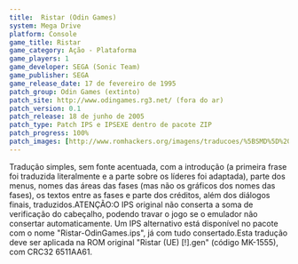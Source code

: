 ```yaml
---
title:  Ristar (Odin Games)
system: Mega Drive
platform: Console
game_title: Ristar
game_category: Ação - Plataforma
game_players: 1
game_developer: SEGA (Sonic Team)
game_publisher: SEGA
game_release_date: 17 de fevereiro de 1995
patch_group: Odin Games (extinto)
patch_site: http://www.odingames.rg3.net/ (fora do ar)
patch_version: 0.1
patch_release: 18 de junho de 2005
patch_type: Patch IPS e IPSEXE dentro de pacote ZIP
patch_progress: 100%
patch_images: [http://www.romhackers.org/imagens/traducoes/%5BSMD%5D%20Ristar%20-%20Odin%20Games%20-%201.png,http://www.romhackers.org/imagens/traducoes/%5BSMD%5D%20Ristar%20-%20Odin%20Games%20-%202.png,http://www.romhackers.org/imagens/traducoes/%5BSMD%5D%20Ristar%20-%20Odin%20Games%20-%203.png]
---
```

Tradução simples, sem fonte acentuada, com a introdução (a primeira frase foi traduzida literalmente e a parte sobre os líderes foi adaptada), parte dos menus, nomes das áreas das fases (mas não os gráficos dos nomes das fases), os textos entre as fases e parte dos créditos, além dos diálogos finais, traduzidos.ATENÇÃO:O IPS original não conserta a soma de verificação do cabeçalho, podendo travar o jogo se o emulador não consertar automaticamente. Um IPS alternativo está disponível no pacote com o nome "Ristar-OdinGames.ips", já com tudo consertado.Esta tradução deve ser aplicada na ROM original "Ristar (UE) [!].gen" (código MK-1555), com CRC32 6511AA61.